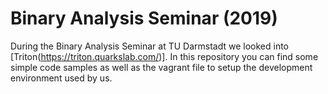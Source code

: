 # Binary Analysis Seminar (2019)

During the Binary Analysis Seminar at TU Darmstadt we looked into [Triton(https://triton.quarkslab.com/)].
In this repository you can find some simple code samples as well as the vagrant file to setup the development environment used by us.
